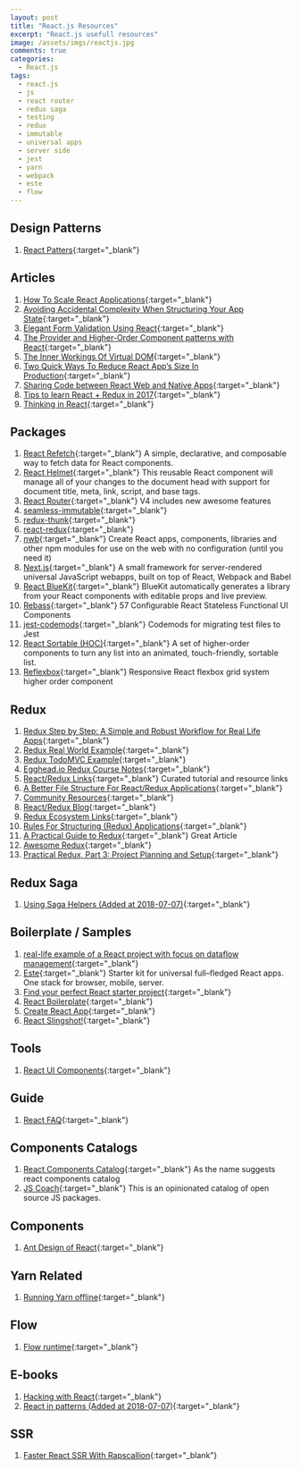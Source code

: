 ```yaml
---
layout: post
title: "React.js Resources"
excerpt: "React.js usefull resources"
image: /assets/imgs/reactjs.jpg
comments: true
categories:
  - React.js
tags: 
  - react.js
  - js
  - react router
  - redux saga
  - testing
  - redux
  - immutable
  - universal apps
  - server side
  - jest
  - yarn
  - webpack
  - este
  - flow
---
```


## Design Patterns

1. [React Patters](http://reactpatterns.com/){:target="_blank"}

## Articles

1. [How To Scale React Applications](https://www.smashingmagazine.com/2016/09/how-to-scale-react-applications/){:target="_blank"}
1. [Avoiding Accidental Complexity When Structuring Your App State](https://hackernoon.com/avoiding-accidental-complexity-when-structuring-your-app-state-6e6d22ad5e2a#.hplkljsan){:target="_blank"}
1. [Elegant Form Validation Using React](https://spin.atomicobject.com/2016/10/05/form-validation-react/){:target="_blank"}
1. [The Provider and Higher-Order Component patterns with React](https://medium.com/@bloodyowl/the-provider-and-higher-order-component-patterns-with-react-d16ab2d1636#.9ig9q4jfs){:target="_blank"}
1. [The Inner Workings Of Virtual DOM](https://medium.com/@rajaraodv/the-inner-workings-of-virtual-dom-666ee7ad47cf#.hk6gw2y9j){:target="_blank"}
1. [Two Quick Ways To Reduce React App’s Size In Production](https://medium.com/@rajaraodv/two-quick-ways-to-reduce-react-apps-size-in-production-82226605771a#.4wzf76yve){:target="_blank"}
1. [Sharing Code between React Web and Native Apps](http://jkaufman.io/react-web-native-codesharing/){:target="_blank"}
1. [Tips to learn React + Redux in 2017](https://www.robinwieruch.de/tips-to-learn-react-redux/){:target="_blank"}
1. [Thinking in React](https://github.com/asbjornenge/thinking-in-react){:target="_blank"}

## Packages

1. [React Refetch](https://github.com/heroku/react-refetch){:target="_blank"} A simple, declarative, and composable way to fetch data for React components.
1. [React Helmet](https://github.com/nfl/react-helmet){:target="_blank"} This reusable React component will manage all of your changes to the document head with support for document title, meta, link, script, and base tags.
1. [React Router](https://github.com/ReactTraining/react-router/tree/v4){:target="_blank"} V4 includes new awesome features
1. [seamless-immutable](https://github.com/rtfeldman/seamless-immutable){:target="_blank"}
1. [redux-thunk](https://www.npmjs.com/package/redux-thunk){:target="_blank"}
1. [react-redux](https://www.npmjs.com/package/react-redux){:target="_blank"}
1. [nwb](https://github.com/insin/nwb){:target="_blank"} Create React apps, components, libraries and other npm modules for use on the web with no configuration (until you need it)
1. [Next.js](https://zeit.co/blog/next){:target="_blank"} A small framework for server-rendered universal JavaScript webapps, built on top of React, Webpack and Babel
1. [React BlueKit](https://github.com/blueberryapps/react-bluekit){:target="_blank"} BlueKit automatically generates a library from your React components with editable props and live preview.
1. [Rebass](http://jxnblk.com/rebass/){:target="_blank"} 57 Configurable React Stateless Functional UI Components
1. [jest-codemods](https://www.npmjs.com/package/jest-codemods){:target="_blank"} Codemods for migrating test files to Jest
1. [React Sortable (HOC)](https://github.com/clauderic/react-sortable-hoc){:target="_blank"} A set of higher-order components to turn any list into an animated, touch-friendly, sortable list.
1. [Reflexbox](https://github.com/jxnblk/reflexbox){:target="_blank"} Responsive React flexbox grid system higher order component

## Redux

1. [Redux Step by Step: A Simple and Robust Workflow for Real Life Apps](https://hackernoon.com/redux-step-by-step-a-simple-and-robust-workflow-for-real-life-apps-1fdf7df46092#.6dvpkfb9l){:target="_blank"}
1. [Redux Real World Example](https://github.com/reactjs/redux/tree/master/examples/real-world){:target="_blank"}
1. [Redux TodoMVC Example](https://github.com/reactjs/redux/tree/master/examples/todomvc){:target="_blank"}
1. [Egghead.io Redux Course Notes](https://github.com/tayiorbeii/egghead.io_redux_course_notes){:target="_blank"}
1. [React/Redux Links](https://github.com/markerikson/react-redux-links){:target="_blank"} Curated tutorial and resource links
1. [A Better File Structure For React/Redux Applications](http://marmelab.com/blog/2015/12/17/react-directory-structure.html){:target="_blank"}
1. [Community Resources](https://github.com/markerikson/react-redux-links/blob/master/community-resources.md){:target="_blank"}
1. [React/Redux Blog](http://blog.isquaredsoftware.com/){:target="_blank"}
1. [Redux Ecosystem Links](https://github.com/markerikson/redux-ecosystem-links){:target="_blank"}
1. [Rules For Structuring (Redux) Applications](http://jaysoo.ca/2016/02/28/organizing-redux-application/?utm_source=reactdigest&utm_medium=email&utm_campaign=featured){:target="_blank"}
1. [A Practical Guide to Redux](http://lorenstewart.me/2016/11/27/a-practical-guide-to-redux/?utm_source=reactdigest&utm_medium=email&utm_campaign=featured){:target="_blank"} Great Article
1. [Awesome Redux](https://github.com/xgrommx/awesome-redux){:target="_blank"}
1. [Practical Redux, Part 3: Project Planning and Setup](http://blog.isquaredsoftware.com/2016/11/practical-redux-part-3-project-planning-and-setup/){:target="_blank"}

## Redux Saga

1. [Using Saga Helpers (Added at 2018-07-07)](https://redux-saga.js.org/docs/basics/UsingSagaHelpers.html){:target="_blank"}

## Boilerplate / Samples

1. [real-life example of a React project with focus on dataflow management](https://github.com/wix/react-dataflow-example){:target="_blank"}
1. [Este](https://github.com/este/este){:target="_blank"} Starter kit for universal full–fledged React apps. One stack for browser, mobile, server.
1. [Find your perfect React starter project](http://andrewhfarmer.com/starter-project/){:target="_blank"}
1. [React Boilerplate](https://github.com/mxstbr/react-boilerplate){:target="_blank"}
1. [Create React App](https://github.com/facebookincubator/create-react-app){:target="_blank"}
1. [React Slingshot!](https://github.com/coryhouse/react-slingshot){:target="_blank"}

## Tools

1. [React UI Components](https://github.com/facebook/react/wiki/Complementary-Tools#ui-components){:target="_blank"}

## Guide

1. [React FAQ](https://github.com/timarney/react-faq){:target="_blank"}

## Components Catalogs

1. [React Components Catalog](https://github.com/brillout/awesome-react-components){:target="_blank"} As the name suggests react components catalog
2. [JS Coach](https://js.coach/?sort=popular){:target="_blank"} This is an opinionated catalog of open source JS packages.

## Components

1. [Ant Design of React](https://ant.design/docs/react/introduce){:target="_blank"}

## Yarn Related

1. [Running Yarn offline](https://yarnpkg.com/blog/2016/11/24/offline-mirror){:target="_blank"}

## Flow

1. [Flow runtime](https://codemix.github.io/flow-runtime/#/){:target="_blank"}

## E-books

1. [Hacking with React](http://www.hackingwithreact.com/){:target="_blank"}
1. [React in patterns (Added at 2018-07-07)](https://krasimir.gitbooks.io/react-in-patterns/content/){:target="_blank"}

## SSR

1. [Faster React SSR With Rapscallion](http://formidable.com/blog/2017/introducing-rapscallion/){:target="_blank"}
